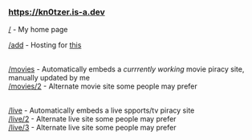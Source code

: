 ### https://kn0tzer.is-a.dev

<p><a href="https://kn0tzer.is-a.dev">/</a> - My home page</p>

<a href="https://kn0tzer.is-a.dev/add">/add</a> - Hosting for <a href="https://github.com/Kn0tzer/Add-to-Homescreen">this</a><br><br>

<a href="https://kn0tzer.is-a.dev/movies">/movies</a> - Automatically embeds a *currrently working* movie piracy site, manually updated by me<br>
<a href="https://kn0tzer.is-a.dev/movies/2">/movies/2</a> - Alternate movie site some people may prefer<br><br>

<a href="https://kn0tzer.is-a.dev/live">/live</a> - Automatically embeds a live spports/tv piracy site<br>
<a href="https://kn0tzer.is-a.dev/live/2">/live/2</a> - Alternate live site some people may prefer<br>
<a href="https://kn0tzer.is-a.dev/live/3">/live/3</a> - Alternate live site some people may prefer<br><br></p>